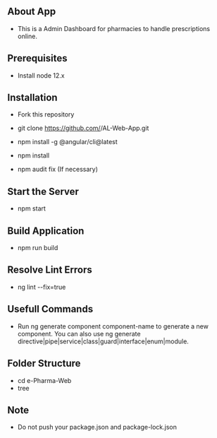 ## About App

- This is a Admin Dashboard for pharmacies to handle prescriptions online.

## Prerequisites

- Install node 12.x

## Installation

- Fork this repository

- git clone https://github.com/<UserName>/AL-Web-App.git

- npm install -g @angular/cli@latest

- npm install

- npm audit fix (If necessary)

## Start the Server

- npm start

## Build Application

- npm run build

## Resolve Lint Errors

- ng lint --fix=true

## Usefull Commands

- Run ng generate component component-name to generate a new component. You can also use ng    generate directive|pipe|service|class|guard|interface|enum|module.

## Folder Structure

- cd e-Pharma-Web
- tree


## Note

- Do not push your package.json and package-lock.json 